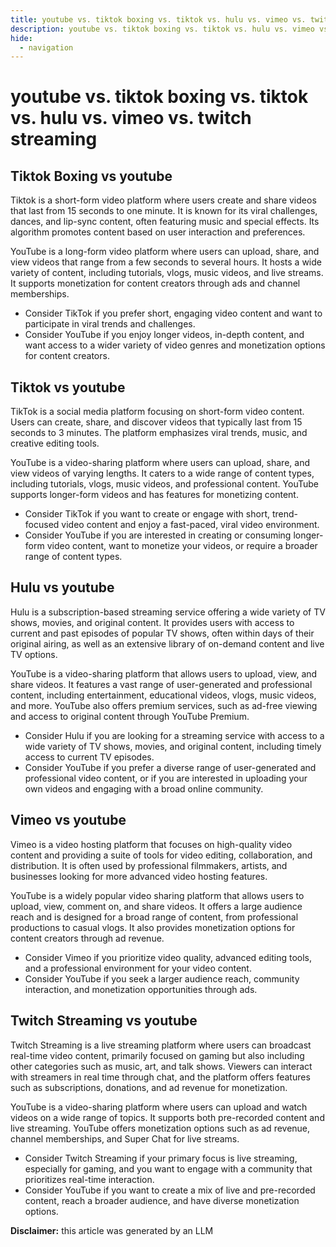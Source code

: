 ```yaml
---
title: youtube vs. tiktok boxing vs. tiktok vs. hulu vs. vimeo vs. twitch streaming
description: youtube vs. tiktok boxing vs. tiktok vs. hulu vs. vimeo vs. twitch streaming
hide:
  - navigation
---
```

# youtube vs. tiktok boxing vs. tiktok vs. hulu vs. vimeo vs. twitch streaming

## Tiktok Boxing vs youtube

Tiktok is a short-form video platform where users create and share videos that last from 15 seconds to one minute. It is known for its viral challenges, dances, and lip-sync content, often featuring music and special effects. Its algorithm promotes content based on user interaction and preferences.

YouTube is a long-form video platform where users can upload, share, and view videos that range from a few seconds to several hours. It hosts a wide variety of content, including tutorials, vlogs, music videos, and live streams. It supports monetization for content creators through ads and channel memberships.

- Consider TikTok if you prefer short, engaging video content and want to participate in viral trends and challenges.
- Consider YouTube if you enjoy longer videos, in-depth content, and want access to a wider variety of video genres and monetization options for content creators.


## Tiktok vs youtube

TikTok is a social media platform focusing on short-form video content. Users can create, share, and discover videos that typically last from 15 seconds to 3 minutes. The platform emphasizes viral trends, music, and creative editing tools.

YouTube is a video-sharing platform where users can upload, share, and view videos of varying lengths. It caters to a wide range of content types, including tutorials, vlogs, music videos, and professional content. YouTube supports longer-form videos and has features for monetizing content.

- Consider TikTok if you want to create or engage with short, trend-focused video content and enjoy a fast-paced, viral video environment.
- Consider YouTube if you are interested in creating or consuming longer-form video content, want to monetize your videos, or require a broader range of content types.


## Hulu vs youtube

Hulu is a subscription-based streaming service offering a wide variety of TV shows, movies, and original content. It provides users with access to current and past episodes of popular TV shows, often within days of their original airing, as well as an extensive library of on-demand content and live TV options.

YouTube is a video-sharing platform that allows users to upload, view, and share videos. It features a vast range of user-generated and professional content, including entertainment, educational videos, vlogs, music videos, and more. YouTube also offers premium services, such as ad-free viewing and access to original content through YouTube Premium.

- Consider Hulu if you are looking for a streaming service with access to a wide variety of TV shows, movies, and original content, including timely access to current TV episodes.
- Consider YouTube if you prefer a diverse range of user-generated and professional video content, or if you are interested in uploading your own videos and engaging with a broad online community.


## Vimeo vs youtube

Vimeo is a video hosting platform that focuses on high-quality video content and providing a suite of tools for video editing, collaboration, and distribution. It is often used by professional filmmakers, artists, and businesses looking for more advanced video hosting features.

YouTube is a widely popular video sharing platform that allows users to upload, view, comment on, and share videos. It offers a large audience reach and is designed for a broad range of content, from professional productions to casual vlogs. It also provides monetization options for content creators through ad revenue.

- Consider Vimeo if you prioritize video quality, advanced editing tools, and a professional environment for your video content.
- Consider YouTube if you seek a larger audience reach, community interaction, and monetization opportunities through ads.


## Twitch Streaming vs youtube

Twitch Streaming is a live streaming platform where users can broadcast real-time video content, primarily focused on gaming but also including other categories such as music, art, and talk shows. Viewers can interact with streamers in real time through chat, and the platform offers features such as subscriptions, donations, and ad revenue for monetization.

YouTube is a video-sharing platform where users can upload and watch videos on a wide range of topics. It supports both pre-recorded content and live streaming. YouTube offers monetization options such as ad revenue, channel memberships, and Super Chat for live streams.

- Consider Twitch Streaming if your primary focus is live streaming, especially for gaming, and you want to engage with a community that prioritizes real-time interaction.
- Consider YouTube if you want to create a mix of live and pre-recorded content, reach a broader audience, and have diverse monetization options.


**Disclaimer:** this article was generated by an LLM